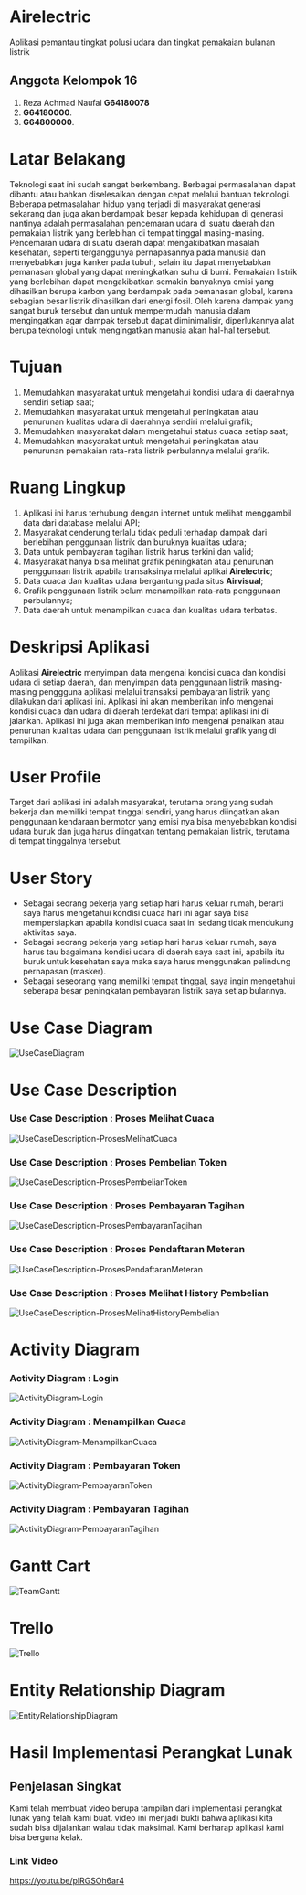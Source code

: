 # Airelectric
Aplikasi pemantau tingkat polusi udara dan tingkat pemakaian bulanan listrik

## Anggota Kelompok 16
1. Reza Achmad Naufal **G64180078**
2.  **G64180000**.
3.  **G64800000**.

# Latar Belakang
Teknologi saat ini sudah sangat berkembang. Berbagai permasalahan dapat dibantu atau bahkan diselesaikan dengan cepat melalui bantuan teknologi. Beberapa petmasalahan hidup yang terjadi di masyarakat generasi sekarang dan juga akan berdampak besar kepada kehidupan di generasi nantinya adalah permasalahan pencemaran udara di suatu daerah dan pemakaian listrik yang berlebihan di tempat tinggal masing-masing. Pencemaran udara di suatu daerah dapat mengakibatkan masalah kesehatan, seperti terganggunya pernapasannya pada manusia dan menyebabkan juga kanker pada tubuh, selain itu dapat menyebabkan pemanasan global yang dapat meningkatkan suhu di bumi. Pemakaian listrik yang berlebihan dapat mengakibatkan semakin banyaknya emisi yang dihasilkan berupa karbon yang berdampak pada pemanasan global, karena sebagian besar listrik dihasilkan dari energi fosil. Oleh karena dampak yang sangat buruk tersebut dan untuk mempermudah manusia dalam mengingatkan agar dampak tersebut dapat diminimalisir, diperlukannya alat berupa teknologi untuk mengingatkan manusia akan hal-hal tersebut.

# Tujuan
1. Memudahkan masyarakat untuk mengetahui kondisi udara di daerahnya sendiri setiap saat;
2. Memudahkan masyarakat untuk mengetahui peningkatan atau penurunan kualitas udara di daerahnya sendiri melalui grafik;
3. Memudahkan masyarakat dalam mengetahui status cuaca setiap saat;
4. Memudahkan masyarakat untuk mengetahui peningkatan atau penurunan pemakaian rata-rata listrik perbulannya melalui grafik.

# Ruang Lingkup
1. Aplikasi ini harus terhubung dengan internet untuk melihat menggambil data dari database melalui API;
2. Masyarakat cenderung terlalu tidak peduli terhadap dampak dari berlebihan penggunaan listrik dan buruknya kualitas udara;
3. Data untuk pembayaran tagihan listrik harus terkini dan valid;
4. Masyarakat hanya bisa melihat grafik peningkatan atau penurunan penggunaan listrik apabila transaksinya melalui aplikai **Airelectric**;
5. Data cuaca dan kualitas udara bergantung pada situs **Airvisual**;
6. Grafik penggunaan listrik belum menampilkan rata-rata penggunaan perbulannya;
7. Data daerah untuk menampilkan cuaca dan kualitas udara terbatas.

# Deskripsi Aplikasi
Aplikasi **Airelectric** menyimpan data mengenai kondisi cuaca dan kondisi udara di setiap daerah, dan menyimpan data penggunaan listrik masing-masing penggguna aplikasi melalui transaksi pembayaran listrik yang dilakukan dari aplikasi ini. Aplikasi ini akan memberikan info mengenai kondisi cuaca dan udara di daerah terdekat dari tempat aplikasi ini di jalankan. Aplikasi ini juga akan memberikan info mengenai penaikan atau penurunan kualitas udara dan penggunaan listrik melalui grafik yang di tampilkan.

# User Profile
Target dari aplikasi ini adalah masyarakat, terutama orang yang sudah bekerja dan memiliki tempat tinggal sendiri, yang harus diingatkan akan penggunaan kendaraan bermotor yang emisi nya bisa menyebabkan kondisi udara buruk dan juga harus diingatkan tentang pemakaian listrik, terutama di tempat tinggalnya tersebut.

# User Story
- Sebagai seorang pekerja yang setiap hari harus keluar rumah, berarti saya harus mengetahui kondisi cuaca hari ini agar saya bisa mempersiapkan apabila kondisi cuaca saat ini sedang tidak mendukung aktivitas saya.
- Sebagai seorang pekerja yang setiap hari harus keluar rumah, saya harus tau bagaimana kondisi udara di daerah saya saat ini, apabila itu buruk untuk kesehatan saya maka saya harus menggunakan pelindung pernapasan (masker).
- Sebagai seseorang yang memiliki tempat tinggal, saya ingin mengetahui seberapa besar peningkatan pembayaran listrik saya setiap bulannya.

# Use Case Diagram
![UseCaseDiagram](https://user-images.githubusercontent.com/48080398/82188414-07f54200-9918-11ea-99f7-1cc3a9efe80c.png)

# Use Case Description
### Use Case Description : Proses Melihat Cuaca
![UseCaseDescription-ProsesMelihatCuaca](https://user-images.githubusercontent.com/48080398/82188545-3d019480-9918-11ea-9d05-caef877a2acb.png)
### Use Case Description : Proses Pembelian Token
![UseCaseDescription-ProsesPembelianToken](https://user-images.githubusercontent.com/48080398/82188585-48ed5680-9918-11ea-86bf-3ee77f6cf727.png)
### Use Case Description : Proses Pembayaran Tagihan
![UseCaseDescription-ProsesPembayaranTagihan](https://user-images.githubusercontent.com/48080398/82188658-66222500-9918-11ea-87f8-642193513b74.png)
### Use Case Description : Proses Pendaftaran Meteran
![UseCaseDescription-ProsesPendaftaranMeteran](https://user-images.githubusercontent.com/48080398/82188711-7d611280-9918-11ea-8902-fff95357710a.png)
### Use Case Description : Proses Melihat History Pembelian
![UseCaseDescription-ProsesMelihatHistoryPembelian](https://user-images.githubusercontent.com/48080398/82188774-94076980-9918-11ea-8dc6-a9865be0f417.png)


# Activity Diagram
### Activity Diagram : Login
![ActivityDiagram-Login](https://user-images.githubusercontent.com/48080398/82188834-abdeed80-9918-11ea-9432-539b7fee9097.png)
### Activity Diagram : Menampilkan Cuaca
![ActivityDiagram-MenampilkanCuaca](https://user-images.githubusercontent.com/48080398/82188883-c0bb8100-9918-11ea-9850-835f40448d29.png)
### Activity Diagram : Pembayaran Token
![ActivityDiagram-PembayaranToken](https://user-images.githubusercontent.com/48080398/82188937-d466e780-9918-11ea-939e-2d18d5e3db94.png)
### Activity Diagram : Pembayaran Tagihan
![ActivityDiagram-PembayaranTagihan](https://user-images.githubusercontent.com/48080398/82188968-e47ec700-9918-11ea-8c23-863b597ef335.png)

# Gantt Cart
![TeamGantt](https://user-images.githubusercontent.com/48080398/82191690-15f99180-991d-11ea-9fed-f47c7c783ede.png)

# Trello
![Trello](https://user-images.githubusercontent.com/48080398/82189835-44c23880-991a-11ea-9502-f2717d9041fb.PNG)


# Entity Relationship Diagram
![EntityRelationshipDiagram](https://user-images.githubusercontent.com/48080398/82189016-f6606a00-9918-11ea-96d2-e0692ecec471.png)

# Hasil Implementasi Perangkat Lunak
## Penjelasan Singkat
Kami telah membuat video berupa tampilan dari implementasi perangkat lunak yang telah kami buat. video ini menjadi bukti bahwa aplikasi kita sudah bisa dijalankan walau tidak maksimal. Kami berharap aplikasi kami bisa berguna kelak.
### Link Video
https://youtu.be/plRGSOh6ar4
